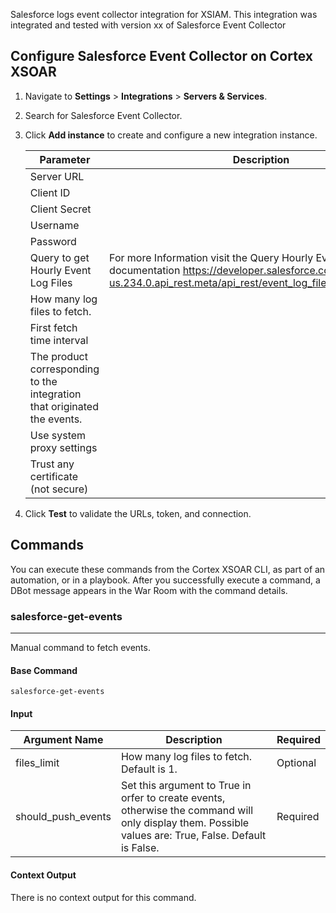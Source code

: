 Salesforce logs event collector integration for XSIAM.
This integration was integrated and tested with version xx of Salesforce Event Collector

## Configure Salesforce Event Collector on Cortex XSOAR

1. Navigate to **Settings** > **Integrations** > **Servers & Services**.
2. Search for Salesforce Event Collector.
3. Click **Add instance** to create and configure a new integration instance.

    | **Parameter** | **Description** | **Required** |
    | --- | --- | --- |
    | Server URL |  | True |
    | Client ID |  | True |
    | Client Secret |  | True |
    | Username |  | True |
    | Password |  | True |
    | Query to get Hourly Event Log Files | For more Information visit the Query Hourly Event Log Files documentation https://developer.salesforce.com/docs/atlas.en-us.234.0.api_rest.meta/api_rest/event_log_file_hourly_query.htm | True |
    | How many log files to fetch. |  | True |
    | First fetch time interval |  | False |
    | The product corresponding to the integration that originated the events. |  | True |
    | Use system proxy settings |  | False |
    | Trust any certificate (not secure) |  | False |

4. Click **Test** to validate the URLs, token, and connection.
## Commands
You can execute these commands from the Cortex XSOAR CLI, as part of an automation, or in a playbook.
After you successfully execute a command, a DBot message appears in the War Room with the command details.
### salesforce-get-events
***
Manual command to fetch events.


#### Base Command

`salesforce-get-events`
#### Input

| **Argument Name** | **Description** | **Required** |
| --- | --- | --- |
| files_limit | How many log files to fetch. Default is 1. | Optional | 
| should_push_events | Set this argument to True in orfer to create events, otherwise the command will only display them. Possible values are: True, False. Default is False. | Required | 


#### Context Output

There is no context output for this command.